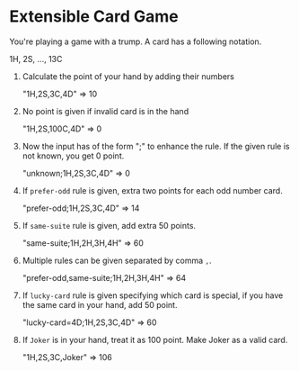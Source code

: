 
# Extensible Card Game

You're playing a game with a trump. A card has a following notation.

1H, 2S, ..., 13C

1. Calculate the point of your hand by adding their numbers

   "1H,2S,3C,4D" => 10

1. No point is given if invalid card is in the hand

   "1H,2S,100C,4D" => 0

1. Now the input has of the form "<rule-name>;<hand>" to enhance the rule.
   If the given rule is not known, you get 0 point.

   "unknown;1H,2S,3C,4D"                => 0

1. If `prefer-odd` rule is given, extra two points for each odd number card.

   "prefer-odd;1H,2S,3C,4D"             => 14

1. If `same-suite` rule is given, add extra 50 points.

   "same-suite;1H,2H,3H,4H"             => 60

1. Multiple rules can be given separated by comma `,`.

   "prefer-odd,same-suite;1H,2H,3H,4H"  => 64

1. If `lucky-card` rule is given specifying which card is special, if you
   have the same card in your hand, add 50 point.

   "lucky-card=4D;1H,2S,3C,4D" => 60

1. If `Joker` is in your hand, treat it as 100 point. Make Joker as a valid card.

   "1H,2S,3C,Joker" => 106
